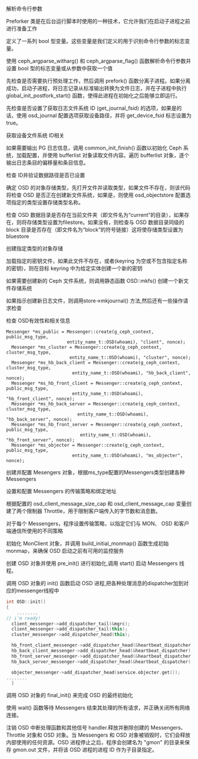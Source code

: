 解析命令行参数

Preforker 类是在后台运行脚本时使用的一种技术，它允许我们在启动子进程之前进行准备工作

定义了一系列 bool 型变量。这些变量是我们定义的用于识别命令行参数的标志变量。

使用 ceph_argparse_witharg() 和 ceph_argparse_flag() 函数解析命令行参数并设置 bool 型的标志变量或从参数中获取一个值

先检查是否需要执行预处理工作，然后调用 prefork() 函数分离子进程。如果分离成功，启动子进程，将日志记录从标准输出转换为文件日志，并在子进程中执行 global_init_postfork_start() 函数，使得此进程在初始化之后能够立即运行。

先检查是否设置了获取日志文件系统 ID (get_journal_fsid) 的选项，如果是的话，使用 osd_journal 配置选项获取设备路径，并将 get_device_fsid 标志设置为 true。

获取设备文件系统 ID相关

如果需要输出 PG 日志信息，调用 common_init_finish() 函数以初始化 Ceph 系统，加载配置，并使用 bufferlist 对象读取文件内容。遍历 bufferlist 对象，逐个输出日志条目的偏移量和条目信息。

检查 ID并验证数据路径是否已设置

确定 OSD 的对象存储类型，先打开文件并读取类型，如果文件不存在，则该代码将检查 OSD 是否正在创建新文件系统，如果是，则使用 osd_objectstore 配置选项指定的类型设置存储类型名称。

检查 OSD 数据目录是否存在当前文件夹（即文件名为“current”的目录），如果存在，则将存储类型设置为filestore。如果没有，则检查与 OSD 数据目录同级的 block 目录是否存在（即文件名为“block”的符号链接）这将使存储类型设置为bluestore

创建指定类型的对象存储

加载指定的密钥文件，如果此文件不存在，或者(keyring 为空或不包含指定名称的密钥)，则在目标 keyring 中为给定实体创建一个新的密钥

如果需要创建新的 Ceph 文件系统，则调用静态函数 OSD::mkfs() 创建一个新文件存储系统

如果指示创建新日志文件，则调用store->mkjournal() 方法,然后还有一些操作请求检查

检查 OSD有效性和相关信息

```
Messenger *ms_public = Messenger::create(g_ceph_context, public_msg_type,
					   entity_name_t::OSD(whoami), "client", nonce);
  Messenger *ms_cluster = Messenger::create(g_ceph_context, cluster_msg_type,
					    entity_name_t::OSD(whoami), "cluster", nonce);
  Messenger *ms_hb_back_client = Messenger::create(g_ceph_context, cluster_msg_type,
					     entity_name_t::OSD(whoami), "hb_back_client", nonce);
  Messenger *ms_hb_front_client = Messenger::create(g_ceph_context, public_msg_type,
					     entity_name_t::OSD(whoami), "hb_front_client", nonce);
  Messenger *ms_hb_back_server = Messenger::create(g_ceph_context, cluster_msg_type,
						   entity_name_t::OSD(whoami), "hb_back_server", nonce);
  Messenger *ms_hb_front_server = Messenger::create(g_ceph_context, public_msg_type,
						    entity_name_t::OSD(whoami), "hb_front_server", nonce);
  Messenger *ms_objecter = Messenger::create(g_ceph_context, public_msg_type,
					     entity_name_t::OSD(whoami), "ms_objecter", nonce);
```

创建并配置 Mesengers 对象，根据ms_type配置的Messengers类型创建各种 Messengers

设置和配置 Messengers 的传输策略和绑定地址

根据配置的 osd_client_message_size_cap 和 osd_client_message_cap 变量创建了两个限制器 Throttle，用于限制客户端传入的字节数和消息数。

对于每个 Messengers，程序设置传输策略，以指定它们与 MON、 OSD 和客户端通信所使用的不同策略

初始化 MonClient 对象，并调用 build_initial_monmap() 函数生成初始 monmap，来确保 OSD 启动之前有可用的监控服务

创建 OSD 对象并使用 pre_init() 进行初始化,调用 start() 启动 Messengers 线程。

调用 OSD 对象的 init() 函数启动 OSD 进程,把各种处理消息的dispatcher加到对应的messenger线程中

```cpp
int OSD::init()
{
    ........
// i'm ready!
  client_messenger->add_dispatcher_tail(&mgrc);
  client_messenger->add_dispatcher_tail(this);
  cluster_messenger->add_dispatcher_head(this);

  hb_front_client_messenger->add_dispatcher_head(&heartbeat_dispatcher);
  hb_back_client_messenger->add_dispatcher_head(&heartbeat_dispatcher);
  hb_front_server_messenger->add_dispatcher_head(&heartbeat_dispatcher);
  hb_back_server_messenger->add_dispatcher_head(&heartbeat_dispatcher);

  objecter_messenger->add_dispatcher_head(service.objecter.get());
........
  }
```

调用 OSD 对象的 final_init() 来完成 OSD 的最终初始化

使用 wait() 函数等待 Messengers 结束其处理的所有请求，并正确关闭所有网络连接。

注销 OSD 中断处理函数和其他信号 handler.释放并删除创建的 Messengers、Throttle 对象和 OSD 对象。当 Messengers 和 OSD 对象被销毁时，它们会释放内部使用的任何资源。OSD 进程停止之后，程序会创建名为 "gmon" 的目录来保存 gmon.out 文件，并将该 OSD 进程的进程 ID 作为子目录指定。